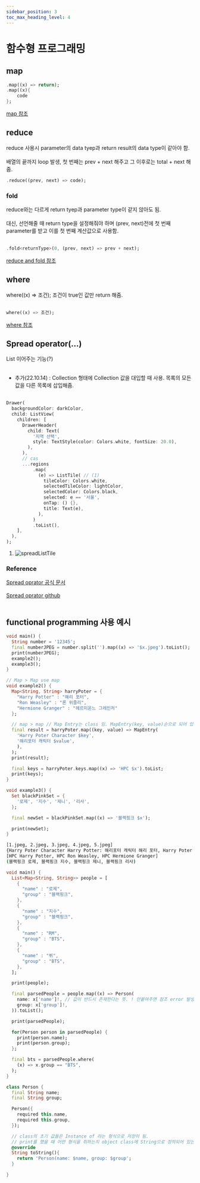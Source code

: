 ```yaml
---
sidebar_position: 3
toc_max_heading_level: 4
---
```


# 함수형 프로그래밍
## map 
```dart 
.map((x) => return);
.map((x){
	code
};
```
[map 참조](https://github.com/rookedsysc/Flutter-Study/blob/main/Grammar/functionalProgramming/map.dart)
## reduce 
reduce 사용시 parameter의 data tyep과 return result의 data type이 같아야 함.<br></br>
배열의 끝까지 loop 발생, 첫 번째는 prev + next 해주고 그 이후로는 total + next 해줌.
```dart
.reduce((prev, next) => code);
```
### fold 
reduce와는 다르게 return tyep과 parameter type이 같지 않아도 됨.<br></br>
대신, 선언해줄 때 return type을 설정해줘야 하며 (prev, next)전에 첫 번째 parameter를 받고 이를 첫 번째 계산값으로 사용함.<br></br>
```dart
.fold<returnType>(0, (prev, next) => prev + next);
```
[reduce and fold 참조](https://github.com/rookedsysc/Flutter-Study/blob/main/Grammar/functionalProgramming/reduce.dart)
## where
where((x) => 조건); 조건이 true인 값만 return 해줌.<br></br>
```dart
where((x) => 조건); 
```
[where 참조](https://github.com/rookedsysc/Flutter-Study/blob/main/Grammar/functionalProgramming/where.dart)

## Spread operator(...) 
List 이어주는 기능(?)<br></br> 
+ 추가(22.10.14) : Collection 형태에 Collection 값을 대입할 때 사용. 목록의 모든 값을 다른 목록에 삽입해줌. <br></br>

``` dart title="Spread Operator를 활용한 ListTile 출력" 
Drawer(
  backgroundColor: darkColor,
  child: ListView(
    children: [
      DrawerHeader(
        child: Text(
          '지역 선택',
          style: TextStyle(color: Colors.white, fontSize: 20.0),
        ),
      ),
      // cas
      ...regions
          .map(
            (e) => ListTile( // (1)
              tileColor: Colors.white,
              selectedTileColor: lightColor,
              selectedColor: Colors.black,
              selected: e == '서울',
              onTap: () {},
              title: Text(e),
            ),
          )
          .toList(),
    ],
  ),
); 
```

1. ![spreadListTile](./img/spread_list_tile.gif)


### Reference
[Spread oprator 공식 문서](https://dart.dev/guides/language/language-tour#spread-operator)<br></br>
[Spread oprator github](https://github.com/dart-lang/language/blob/master/accepted/2.3/spread-collections/feature-specification.md)<br></br>

## functional programming 사용 예시

```dart
void main() {
  String number = '12345';
  final numberJPEG = number.split('').map((x) => '$x.jpeg').toList();
  print(numberJPEG);
  example2();
  example3();
}

// Map > Map use map
void example2() {
  Map<String, String> harryPoter = {
    "Harry Potter" : "해리 포터",
    "Ron Weasley" : "론 위즐리",
    "Hermione Granger" : "헤르미온느 그레인저"
  };

  // map > map // Map Entry는 class 임. MapEntry(key, value)순으로 되어 있으며 key와 value에 각각 접근해서 return 해줌.
  final result = harryPoter.map((key, value) => MapEntry(
    'Harry Poter Character $key',
    '해리포터 캐릭터 $value',
    ),
  );
  print(result);

  final keys = harryPoter.keys.map((x) => 'HPC $x').toList;
  print(keys);
}

void example3() {
  Set blackPinkSet = {
    '로제', '지수', '제니', '리사',
  };

  final newSet = blackPinkSet.map((x) => '블랙핑크 $x');

  print(newSet);
}
```


```bash title="출력값"
[1.jpeg, 2.jpeg, 3.jpeg, 4.jpeg, 5.jpeg]
{Harry Poter Character Harry Potter: 해리포터 캐릭터 해리 포터, Harry Poter Character Ron Weasley: 해리포터 캐릭터 론 위즐리, Harry Poter Character Hermione Granger: 해리포터 캐릭터 헤르미온느 그레인저}
[HPC Harry Potter, HPC Ron Weasley, HPC Hermione Granger]
(블랙핑크 로제, 블랙핑크 지수, 블랙핑크 제니, 블랙핑크 리사)
```


```dart
void main() {
  List<Map<String, String>> people = [
    {
      "name" : "로제",
      "group" : "블랙핑크",
    },
    {
      "name" : "지수",
      "group" : "블랙핑크",
    },
    {
      "name" : "RM",
      "group" : "BTS",
    },
    {
      "name" : "뷔",
      "group" : "BTS",
    },
  ];

  print(people);

  final parsedPeople = people.map((x) => Person(
    name: x['name']!, // 값이 반드시 존재한다는 뜻. ! 안붙여주면 참조 error 발생함.
    group: x['group']!,
  )).toList();

  print(parsedPeople);

  for(Person person in parsedPeople) {
    print(person.name);
    print(person.group);
  };

  final bts = parsedPeople.where(
    (x) => x.group == "BTS",
  );
}

class Person {
  final String name;
  final String group;

  Person({
    required this.name,
    required this.group,
  });

  // class의 초기 값들은 Instance of 라는 형식으로 저장이 됨.
  // print를 했을 때 어떤 형식을 취하는지 object class에 String으로 정의되어 있는데 이를 바꿔줌으로서 출력형태를 바꿔줌.
  @override
  String toString(){
    return 'Person(name: $name, group: $group';
  }

}
```
